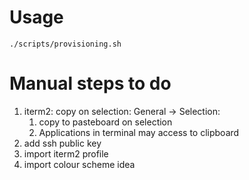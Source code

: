 # Usage

```
./scripts/provisioning.sh
```

# Manual steps to do
1. iterm2: copy on selection: General -> Selection:
   1. copy to pasteboard on selection
   2. Applications in terminal may access to clipboard
2. add ssh public key
3. import iterm2 profile
4. import colour scheme idea